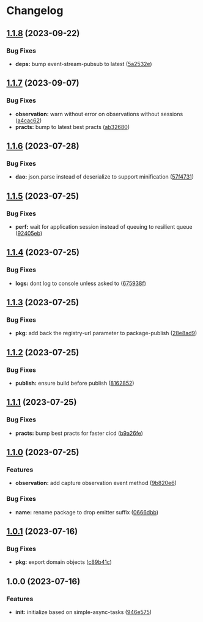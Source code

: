 # Changelog

## [1.1.8](https://github.com/mhetrics/app-usage-events-react/compare/v1.1.7...v1.1.8) (2023-09-22)


### Bug Fixes

* **deps:** bump event-stream-pubsub to latest ([5a2532e](https://github.com/mhetrics/app-usage-events-react/commit/5a2532eaf208f6e659490b469b48b4448c56eec5))

## [1.1.7](https://github.com/mhetrics/app-usage-events-react/compare/v1.1.6...v1.1.7) (2023-09-07)


### Bug Fixes

* **observation:** warn without error on observations without sessions ([a4cac62](https://github.com/mhetrics/app-usage-events-react/commit/a4cac62e9c41b24c4010f36a97446283acd74fa7))
* **practs:** bump to latest best practs ([ab32680](https://github.com/mhetrics/app-usage-events-react/commit/ab32680fa18d92a6e9f49e98ddbf4f3e51aea14a))

## [1.1.6](https://github.com/mhetrics/app-usage-events-react/compare/v1.1.5...v1.1.6) (2023-07-28)


### Bug Fixes

* **dao:** json.parse instead of deserialize to support minification ([57f4731](https://github.com/mhetrics/app-usage-events-react/commit/57f47311a829e88eb2b1f453e62c1ff8f0a888b6))

## [1.1.5](https://github.com/mhetrics/app-usage-events-react/compare/v1.1.4...v1.1.5) (2023-07-25)


### Bug Fixes

* **perf:** wait for application session instead of queuing to resilient queue ([92405eb](https://github.com/mhetrics/app-usage-events-react/commit/92405eb4eca7b0c7f00b7ef0a5588c5fac15b564))

## [1.1.4](https://github.com/mhetrics/app-usage-events-react/compare/v1.1.3...v1.1.4) (2023-07-25)


### Bug Fixes

* **logs:** dont log to console unless asked to ([675938f](https://github.com/mhetrics/app-usage-events-react/commit/675938fad3a02f30964cc1ebeec17956bb1f4236))

## [1.1.3](https://github.com/mhetrics/app-usage-events-react/compare/v1.1.2...v1.1.3) (2023-07-25)


### Bug Fixes

* **pkg:** add back the registry-url parameter to package-publish ([28e8ad9](https://github.com/mhetrics/app-usage-events-react/commit/28e8ad958a32773979955235f65af14400f1595d))

## [1.1.2](https://github.com/mhetrics/app-usage-events-react/compare/v1.1.1...v1.1.2) (2023-07-25)


### Bug Fixes

* **publish:** ensure build before publish ([8162852](https://github.com/mhetrics/app-usage-events-react/commit/8162852fa7e9f7a1c36376979fb23843f9cb17ff))

## [1.1.1](https://github.com/mhetrics/app-usage-events-react/compare/v1.1.0...v1.1.1) (2023-07-25)


### Bug Fixes

* **practs:** bump best practs for faster cicd ([b9a26fe](https://github.com/mhetrics/app-usage-events-react/commit/b9a26fe8c1152a4c42e082788beae7807c895323))

## [1.1.0](https://github.com/mhetrics/app-usage-events-emitter-react/compare/v1.0.1...v1.1.0) (2023-07-25)


### Features

* **observation:** add capture observation event method ([9b820e6](https://github.com/mhetrics/app-usage-events-emitter-react/commit/9b820e63b703811fe1446110db6a56fa592f9bad))


### Bug Fixes

* **name:** rename package to drop emitter suffix ([0666dbb](https://github.com/mhetrics/app-usage-events-emitter-react/commit/0666dbbaa3558011a8ed26ba8e39cd39132d37ab))

## [1.0.1](https://github.com/mhetrics/app-usage-events-emitter-react/compare/v1.0.0...v1.0.1) (2023-07-16)


### Bug Fixes

* **pkg:** export domain objects ([c89b41c](https://github.com/mhetrics/app-usage-events-emitter-react/commit/c89b41c1daed103c4f8fdb6ef3fc91fcc3b6114c))

## 1.0.0 (2023-07-16)


### Features

* **init:** initialize based on simple-async-tasks ([946e575](https://github.com/mhetrics/app-usage-events-react/commit/946e575874cdcdb3deee4b11c662a0a5e133814a))
